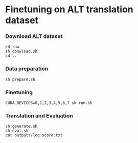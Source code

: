 # Finetuning on ALT translation dataset

### Download ALT dataset
```
cd raw
sh donwload.sh
cd ..
```

### Data preparation
```
sh prepare.sh
```

### Finetuning
```
CUDA_DEVICES=0,1,2,3,4,5,6,7 sh run.sh
```

### Translation and Evaluation
```
sh generate.sh
sh eval.sh
cat outputs/log.score.txt
```